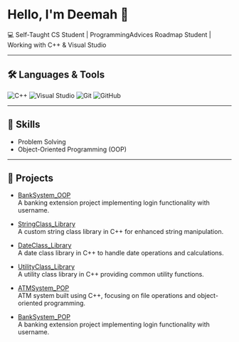 # Hello, I'm Deemah 👋

💻 Self-Taught CS Student | ProgrammingAdvices Roadmap Student | Working with C++ & Visual Studio  

---

## 🛠️ Languages & Tools
<p>
  <img src="https://img.shields.io/badge/C++-00599C?style=for-the-badge&logo=cplusplus&logoColor=white" alt="C++"/>
  <img src="https://img.shields.io/badge/Visual%20Studio-5C2D91?style=for-the-badge&logo=visualstudio&logoColor=white" alt="Visual Studio"/>
  <img src="https://img.shields.io/badge/Git-F05032?style=for-the-badge&logo=git&logoColor=white" alt="Git"/>
  <img src="https://img.shields.io/badge/GitHub-181717?style=for-the-badge&logo=github&logoColor=white" alt="GitHub"/>
</p>

---

## 🚀 Skills
- Problem Solving  
- Object-Oriented Programming (OOP)  

---

## 📂 Projects

- [BankSystem_OOP](https://github.com/deemah-dev/BankSystem_OOP)  
  A banking extension project implementing login functionality with username.

- [StringClass_Library](https://github.com/deemah-dev/StringClass_Library)  
  A custom string class library in C++ for enhanced string manipulation.

- [DateClass_Library](https://github.com/deemah-dev/DateClass_Library)  
  A date class library in C++ to handle date operations and calculations.

- [UtilityClass_Library](https://github.com/deemah-dev/UtilityClass_Library)  
  A utility class library in C++ providing common utility functions.

- [ATMSystem_POP](https://github.com/deemah-dev/ATMSystem)  
  ATM system built using C++, focusing on file operations and object-oriented programming.

- [BankSystem_POP](https://github.com/deemah-dev/BankSystem_POP)  
  A banking extension project implementing login functionality with username.
